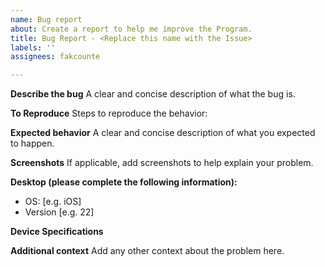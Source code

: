 ```yaml
---
name: Bug report
about: Create a report to help me improve the Program.
title: Bug Report - <Replace this name with the Issue>
labels: ''
assignees: fakcounte

---
```


**Describe the bug**
A clear and concise description of what the bug is.

**To Reproduce**
Steps to reproduce the behavior:

**Expected behavior**
A clear and concise description of what you expected to happen.

**Screenshots**
If applicable, add screenshots to help explain your problem.

**Desktop (please complete the following information):**
 - OS: [e.g. iOS]
 - Version [e.g. 22]

**Device Specifications**

**Additional context**
Add any other context about the problem here.
